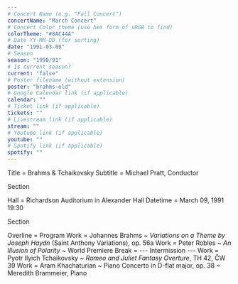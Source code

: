 ```yaml
---
# Concert Name (e.g. "Fall Concert")
concertName: "March Concert"
# Concert Color theme (use hex form of sRGB to find)
colorTheme: "#8AC44A"
# Date YY-MM-DD (for sorting)
date: "1991-03-09"
# Season
season: "1990/91"
# Is current season?
current: "false"
# Poster filename (without extension)
poster: "brahms-old"
# Google Calendar link (if applicable)
calendar: ""
# Ticket link (if applicable)
tickets: ""
# Livestream link (if applicable)
stream: ""
# Youtube link (if applicable)
youtube: ""
# Spotify link (if applicable)
spotify: ""
---
```

Title = Brahms & Tchaikovsky
Subtitle = Michael Pratt, Conductor

Section

Hall = Richardson Auditorium in Alexander Hall
Datetime = March 09, 1991 19:30

Section

Overline = Program
Work = Johannes Brahms ~ *Variations on a Theme by Joseph Haydn* (Saint Anthony Variations), op. 56a
Work = Peter Robles ~ *An Illusion of Polarity* ~ World Premiere
Break = --- Intermission ---
Work = Pyotr Ilyich Tchaikovsky ~ *Romeo and Juliet Fantasy Overture*, TH 42, ČW 39
Work = Aram Khachaturian ~ Piano Concerto in D-flat major, op. 38 ~ Meredith Brammeier, Piano
